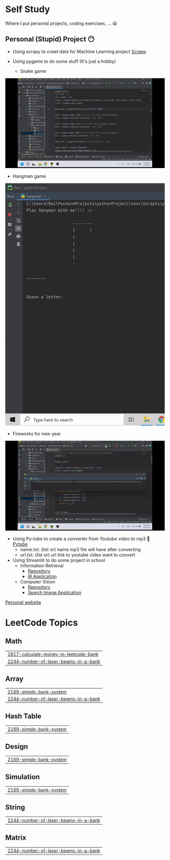 # Self Study

Where I put personal projects, coding exercises, ...  :smiley: 

## Personal (Stupid) Project :no_mouth:
* Using scrapy to crawl data for Machine Learning project [Scrapy](https://github.com/dxmai/Self_Study/blob/main/Scrapy/tutorial/spiders/spider.py)
* Using pygame to do some stuff (It's just a hobby)

  * Snake game

![Demo](https://github.com/dxmai/Self_Study/blob/main/MyProject/SnakeGameChristmasVer/snake_game.gif)
  * Hangman game

![Demo](https://github.com/dxmai/Self_Study/blob/main/MyProject/Hangman/hang_man.gif)
  * Fireworks for new year 

![Demo](https://github.com/dxmai/Self_Study/blob/main/MyProject/NewYearFirework/firework.gif)
  * Using Py-tube to create a converter from Youtube video to mp3 :speak_no_evil: [Pytube](https://github.com/dxmai/Self_Study/blob/main/MyProject/ConvertYoutubeToMp3/youtubeToMp3.py)
      * name.txt: (list or) name mp3 file will have after converting
      * url.txt: (list or) url link to youtube video want to convert
  * Using Streamlit to do some project in school 
      * Information Retrieval
           * [Repository](https://github.com/dxmai/IR)
           * [IR Application](https://share.streamlit.io/dxmai/ir/main)
      * Computer Vision 
           * [Repository](https://github.com/dxmai/CS231.M22.KHCL)
           * [Search Image Application](https://share.streamlit.io/dxmai/cs231.m22.khcl/main)

[Personal website](https://mayd.space/)
<!---LeetCode Topics Start-->
# LeetCode Topics
## Math
|  |
| ------- |
| [1817-calculate-money-in-leetcode-bank](https://github.com/maidxn/Self_Study/tree/master/1817-calculate-money-in-leetcode-bank) |
| [2244-number-of-laser-beams-in-a-bank](https://github.com/maidxn/Self_Study/tree/master/2244-number-of-laser-beams-in-a-bank) |
## Array
|  |
| ------- |
| [2169-simple-bank-system](https://github.com/maidxn/Self_Study/tree/master/2169-simple-bank-system) |
| [2244-number-of-laser-beams-in-a-bank](https://github.com/maidxn/Self_Study/tree/master/2244-number-of-laser-beams-in-a-bank) |
## Hash Table
|  |
| ------- |
| [2169-simple-bank-system](https://github.com/maidxn/Self_Study/tree/master/2169-simple-bank-system) |
## Design
|  |
| ------- |
| [2169-simple-bank-system](https://github.com/maidxn/Self_Study/tree/master/2169-simple-bank-system) |
## Simulation
|  |
| ------- |
| [2169-simple-bank-system](https://github.com/maidxn/Self_Study/tree/master/2169-simple-bank-system) |
## String
|  |
| ------- |
| [2244-number-of-laser-beams-in-a-bank](https://github.com/maidxn/Self_Study/tree/master/2244-number-of-laser-beams-in-a-bank) |
## Matrix
|  |
| ------- |
| [2244-number-of-laser-beams-in-a-bank](https://github.com/maidxn/Self_Study/tree/master/2244-number-of-laser-beams-in-a-bank) |
<!---LeetCode Topics End-->